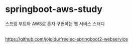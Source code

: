# springboot-aws-study
스프링 부트와 AWS로 혼자 구현하는 웹 서비스 스터디 <br><br>

https://github.com/jojoldu/freelec-springboot2-webservice
